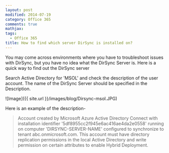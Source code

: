```yaml
---
layout: post
modified: 2014-07-19
category: Office 365
comments: true
mathjax: 
tags:
  - Office 365
title: How to find which server DirSync is installed on?
---
```


You may come across environments where you have to troubleshoot issues with DirSync, but you have no idea what the DirSync Server is. Here is a quick way to find out the DirSync server

Search Active Directory for 'MSOL' and check the description of the user account. The name of the DirSync Server should be specified in the Description.

![Image]({{ site.url }}/images/blog/Dirsync-msol.JPG)

Here is an example of the description- 

>Account created by Microsoft Azure Active Directory Connect with installation identifier '5df8955cc2f945e6ac416ae4da2e0558' running on computer 'DIRSYNC-SERVER-NAME' configured to synchronize to tenant abc.onmicrosoft.com. This account must have directory replication permissions in the local Active Directory and write permission on certain attributes to enable Hybrid Deployment.
